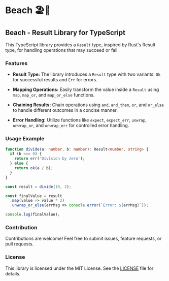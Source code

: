 # Beach 🏖️🦀
## Beach - Result Library for TypeScript

This TypeScript library provides a `Result` type, inspired by Rust's Result type, for handling operations that may succeed or fail.

### Features

- **Result Type:** The library introduces a `Result` type with two variants: `Ok` for successful results and `Err` for errors.

- **Mapping Operations:** Easily transform the value inside a `Result` using `map`, `map_or`, and `map_or_else` functions.

- **Chaining Results:** Chain operations using `and`, `and_then`, `or`, and `or_else` to handle different outcomes in a concise manner.

- **Error Handling:** Utilize functions like `expect`, `expect_err`, `unwrap`, `unwrap_or`, and `unwrap_err` for controlled error handling.

### Usage Example

```typescript
function divide(a: number, b: number): Result<number, string> {
  if (b === 0) {
    return err('Division by zero');
  } else {
    return ok(a / b);
  }
}

const result = divide(10, 2);

const finalValue = result
  .map(value => value * 2)
  .unwrap_or_else(errMsg => console.error(`Error: ${errMsg}`));

console.log(finalValue);
```

### Contribution

Contributions are welcome! Feel free to submit issues, feature requests, or pull requests.

### License

This library is licensed under the MIT License. See the [LICENSE](./LICENSE) file for details.
